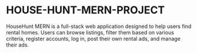 # HOUSE-HUNT-MERN-PROJECT
HouseHunt MERN is a full-stack web application designed to help users find rental homes. Users can browse listings, filter them based on various criteria, register accounts, log in, post their own rental ads, and manage their ads.
